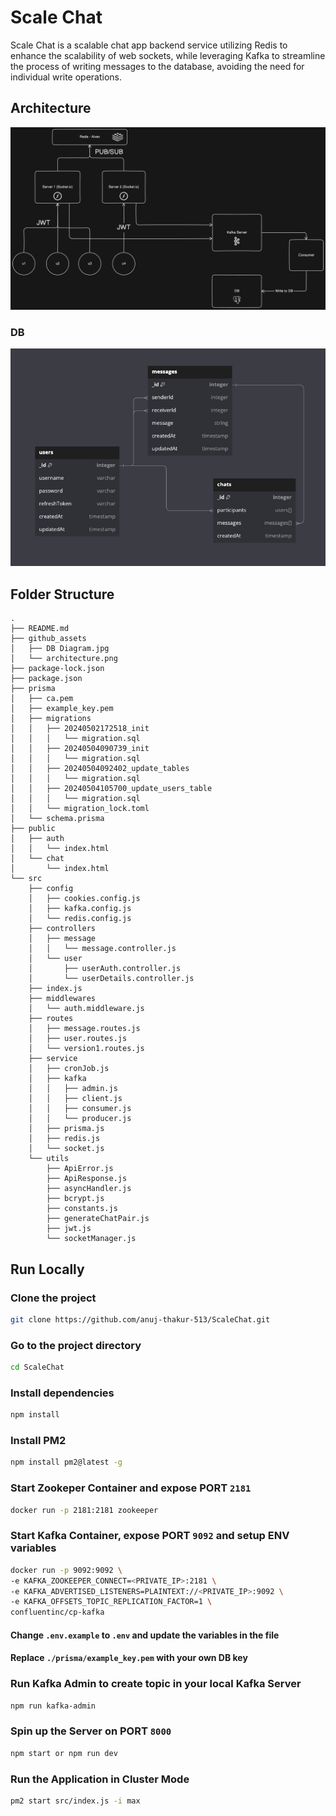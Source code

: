 # Scale Chat

Scale Chat is a scalable chat app backend service utilizing Redis to enhance the scalability of web sockets, while leveraging Kafka to streamline the process of writing messages to the database, avoiding the need for individual write operations.

## Architecture

![](/github_assets/architecture.png)

### DB

![](/github_assets/DB%20Diagram.jpg)

## Folder Structure

```
.
├── README.md
├── github_assets
│   ├── DB Diagram.jpg
│   └── architecture.png
├── package-lock.json
├── package.json
├── prisma
│   ├── ca.pem
│   ├── example_key.pem
│   ├── migrations
│   │   ├── 20240502172518_init
│   │   │   └── migration.sql
│   │   ├── 20240504090739_init
│   │   │   └── migration.sql
│   │   ├── 20240504092402_update_tables
│   │   │   └── migration.sql
│   │   ├── 20240504105700_update_users_table
│   │   │   └── migration.sql
│   │   └── migration_lock.toml
│   └── schema.prisma
├── public
│   ├── auth
│   │   └── index.html
│   └── chat
│       └── index.html
└── src
    ├── config
    │   ├── cookies.config.js
    │   ├── kafka.config.js
    │   └── redis.config.js
    ├── controllers
    │   ├── message
    │   │   └── message.controller.js
    │   └── user
    │       ├── userAuth.controller.js
    │       └── userDetails.controller.js
    ├── index.js
    ├── middlewares
    │   └── auth.middleware.js
    ├── routes
    │   ├── message.routes.js
    │   ├── user.routes.js
    │   └── version1.routes.js
    ├── service
    │   ├── cronJob.js
    │   ├── kafka
    │   │   ├── admin.js
    │   │   ├── client.js
    │   │   ├── consumer.js
    │   │   └── producer.js
    │   ├── prisma.js
    │   ├── redis.js
    │   └── socket.js
    └── utils
        ├── ApiError.js
        ├── ApiResponse.js
        ├── asyncHandler.js
        ├── bcrypt.js
        ├── constants.js
        ├── generateChatPair.js
        ├── jwt.js
        └── socketManager.js
```

## Run Locally

### Clone the project

```bash
git clone https://github.com/anuj-thakur-513/ScaleChat.git
```

### Go to the project directory

```bash
cd ScaleChat
```

### Install dependencies

```bash
npm install
```

### Install PM2

```bash
npm install pm2@latest -g
```

### Start Zookeper Container and expose PORT `2181`

```bash
docker run -p 2181:2181 zookeeper
```

### Start Kafka Container, expose PORT `9092` and setup ENV variables

```bash
docker run -p 9092:9092 \
-e KAFKA_ZOOKEEPER_CONNECT=<PRIVATE_IP>:2181 \
-e KAFKA_ADVERTISED_LISTENERS=PLAINTEXT://<PRIVATE_IP>:9092 \
-e KAFKA_OFFSETS_TOPIC_REPLICATION_FACTOR=1 \
confluentinc/cp-kafka
```

#### Change `.env.example` to `.env` and update the variables in the file

#### Replace `./prisma/example_key.pem` with your own DB key

### Run Kafka Admin to create topic in your local Kafka Server

```bash
npm run kafka-admin
```

### Spin up the Server on PORT `8000`

```bash
npm start or npm run dev
```

### Run the Application in Cluster Mode

```bash
pm2 start src/index.js -i max
```
